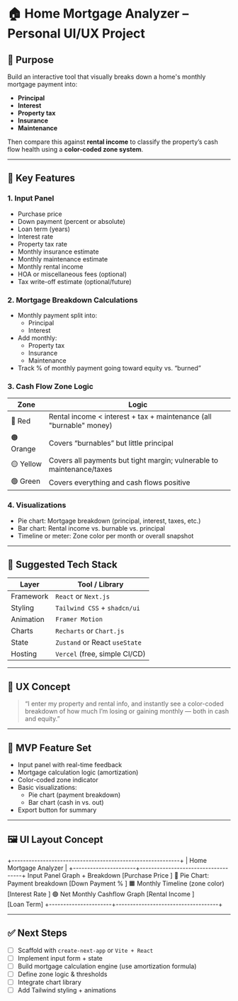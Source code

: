 # 🏠 Home Mortgage Analyzer – Personal UI/UX Project

## 🎯 Purpose
Build an interactive tool that visually breaks down a home's monthly mortgage payment into:
- **Principal**
- **Interest**
- **Property tax**
- **Insurance**
- **Maintenance**

Then compare this against **rental income** to classify the property’s cash flow health using a **color-coded zone system**.

---

## 🔧 Key Features

### 1. Input Panel
- Purchase price
- Down payment (percent or absolute)
- Loan term (years)
- Interest rate
- Property tax rate
- Monthly insurance estimate
- Monthly maintenance estimate
- Monthly rental income
- HOA or miscellaneous fees (optional)
- Tax write-off estimate (optional/future)

### 2. Mortgage Breakdown Calculations
- Monthly payment split into:
  - Principal
  - Interest
- Add monthly:
  - Property tax
  - Insurance
  - Maintenance
- Track % of monthly payment going toward equity vs. “burned”

### 3. Cash Flow Zone Logic

| Zone     | Logic                                                                 |
|----------|-----------------------------------------------------------------------|
| 🔴 Red   | Rental income < interest + tax + maintenance (all "burnable" money)   |
| 🟠 Orange| Covers “burnables” but little principal                              |
| 🟡 Yellow| Covers all payments but tight margin; vulnerable to maintenance/taxes |
| 🟢 Green | Covers everything and cash flows positive                             |

### 4. Visualizations
- Pie chart: Mortgage breakdown (principal, interest, taxes, etc.)
- Bar chart: Rental income vs. burnable vs. principal
- Timeline or meter: Zone color per month or overall snapshot

---

## 🧱 Suggested Tech Stack

| Layer         | Tool / Library                       |
|---------------|--------------------------------------|
| Framework     | `React` or `Next.js`                 |
| Styling       | `Tailwind CSS` + `shadcn/ui`         |
| Animation     | `Framer Motion`                      |
| Charts        | `Recharts` or `Chart.js`             |
| State         | `Zustand` or React `useState`        |
| Hosting       | `Vercel` (free, simple CI/CD)        |

---

## 🧠 UX Concept

> “I enter my property and rental info, and instantly see a color-coded breakdown of how much I’m losing or gaining monthly — both in cash and equity.”

---

## 🧪 MVP Feature Set

- Input panel with real-time feedback
- Mortgage calculation logic (amortization)
- Color-coded zone indicator
- Basic visualizations:
  - Pie chart (payment breakdown)
  - Bar chart (cash in vs. out)
- Export button for summary

---

## 🖼 UI Layout Concept

+-----------------------------------------------------------+
| Home Mortgage Analyzer |
+----------------------+------------------------------------+
Input Panel	Graph + Breakdown
[Purchase Price ]	🔵 Pie Chart: Payment breakdown
[Down Payment % ]	🟧 Monthly Timeline (zone color)
[Interest Rate ]	🟢 Net Monthly Cashflow Graph
[Rental Income ]	
[Loan Term]	
+----------------------+------------------------------------+


---

## ✅ Next Steps

- [ ] Scaffold with `create-next-app` or `Vite + React`
- [ ] Implement input form + state
- [ ] Build mortgage calculation engine (use amortization formula)
- [ ] Define zone logic & thresholds
- [ ] Integrate chart library
- [ ] Add Tailwind styling + animations
